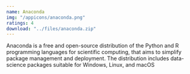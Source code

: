 ```yaml
---
name: Anaconda
img: "/appicons/anaconda.png"
ratings: 4
download: "../files/anaconda.zip"
---
```


Anaconda is a free and open-source distribution of the Python and R programming languages for scientific computing, that aims to simplify package management and deployment. The distribution includes data-science packages suitable for Windows, Linux, and macOS
